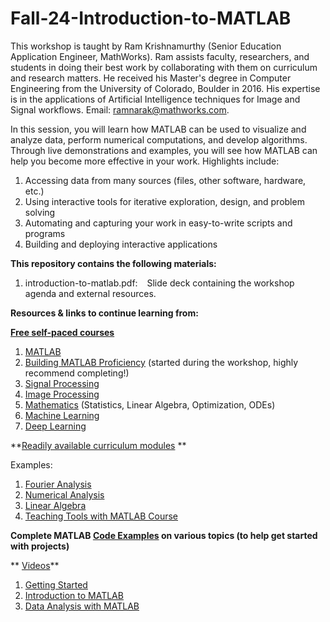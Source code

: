 # Fall-24-Introduction-to-MATLAB

This workshop is taught by Ram Krishnamurthy (Senior Education Application Engineer, MathWorks). 
Ram assists faculty, researchers, and students in doing their best work by collaborating with them on curriculum and research matters. He received his Master's degree in Computer Engineering from the University of Colorado, Boulder in 2016. His expertise is in the applications of Artificial Intelligence techniques for Image and Signal workflows.
Email: ramnarak@mathworks.com.

In this session, you will learn how MATLAB can be used to visualize and analyze data, perform numerical computations, and develop algorithms. Through live demonstrations and examples, you will see how MATLAB can help you become more effective in your work.
Highlights include:
  1. Accessing data from many sources (files, other software, hardware, etc.)
  2. Using interactive tools for iterative exploration, design, and problem solving
  3. Automating and capturing your work in easy-to-write scripts and programs
  4. Building and deploying interactive applications

**This repository contains the following materials:**
  1. introduction-to-matlab.pdf: &ensp; Slide deck containing the workshop agenda and external resources.

**Resources & links to continue learning from:**

**[Free self-paced courses](https://matlabacademy.mathworks.com/?page=1&sort=featured)**
  1. [MATLAB](https://matlabacademy.mathworks.com/details/matlab-onramp/gettingstarted)
  2. [Building MATLAB Proficiency](https://matlabacademy.mathworks.com/details/build-matlab-proficiency/lpmlbmp) (started during the workshop, highly recommend completing!)
  3. [Signal Processing](https://matlabacademy.mathworks.com/details/core-signal-processing-techniques-in-matlab/lpmlcspt)
  4. [Image Processing](https://matlabacademy.mathworks.com/details/image-processing-with-matlab/mlip)
  5. [Mathematics](https://matlabacademy.mathworks.com/?page=1&fq=mathematics-and-optimization&sort=featured) (Statistics, Linear Algebra, Optimization, ODEs)
  6. [Machine Learning](https://matlabacademy.mathworks.com/details/machine-learning-with-matlab/mlml)
  7. [Deep Learning](https://matlabacademy.mathworks.com/details/deep-learning-with-matlab/mldl)

**[Readily available curriculum modules](https://www.mathworks.com/academia/courseware.html?s_tid=acmain_ed-pop-cw_gw_bod) **


Examples:
  1. [Fourier Analysis](https://www.mathworks.com/matlabcentral/fileexchange/106725-fourier-analysis)
  2. [Numerical Analysis](https://www.mathworks.com/matlabcentral/fileexchange/111490-numerical-methods-with-applications)
  3. [Linear Algebra](https://www.mathworks.com/matlabcentral/fileexchange/94730-matrix-methods-of-linear-algebra)
  4. [Teaching Tools with MATLAB Course](https://www.mathworks.com/learn/teaching-with-matlab.html)

  **Complete MATLAB [Code Examples](https://www.mathworks.com/help/matlab/examples.html) on various topics (to help get started with projects)**
  

**  [Videos](https://www.mathworks.com/videos.html)**
  
  1. [Getting Started](https://www.mathworks.com/videos/getting-started-with-matlab-68985.html?s_tid=srchtitle_videos_main_1_getting%20started%20matlab)
  2. [Introduction to MATLAB](https://www.mathworks.com/videos/introduction-to-matlab-1621968498775.html?s_tid=vid_pers_recs)
  3. [Data Analysis with MATLAB](https://www.mathworks.com/videos/low-code-data-analysis-with-matlab-1676562237481.html?s_tid=vid_pers_recs)
